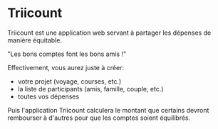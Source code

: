 
# Triicount

Triicount est une application web servant à partager les dépenses de manière équitable.

"Les bons comptes font les bons amis !"

Effectivement, vous aurez juste à créer:
- votre projet (voyage, courses, etc.)
- la liste de participants (amis, famille, couple, etc.)
- toutes vos dépenses

Puis l'application Triicount calculera le montant que certains devront rembourser à d'autres pour que les comptes soient équilibrés.
